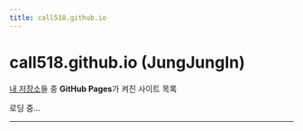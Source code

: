 ```yaml
---
title: call518.github.io
---
```


# call518.github.io (JungJungIn)

[내 저장소](https://github.com/call518)들 중 **GitHub Pages**가 켜진 사이트 목록

<div id="pages-list">로딩 중…</div>

<style>
  /* 게시판(세로 3줄) 스타일 */
  ul.repo-list { list-style: none; padding: 0; margin: 16px 0; }
  ul.repo-list li { padding: 14px 8px; border-bottom: 1px solid #e5e7eb; }
  ul.repo-list li:last-child { border-bottom: none; }
  .repo-title { font-weight: 700; font-size: 1.05rem; line-height: 1.4; }
  .repo-title a { text-decoration: none; }
  .repo-title a:hover { text-decoration: underline; }
  .repo-desc { font-size: .95rem; color: #374151; margin-top: 4px; white-space: normal; word-break: break-word; }
  .repo-meta { font-size: .88rem; color: #6b7280; margin-top: 4px; }
</style>

<script>
(async function () {
  const username = "call518";
  const target = document.getElementById("pages-list");

  try {
    const resp = await fetch(`https://api.github.com/users/${username}/repos?per_page=100`, {
      headers: { "Accept": "application/vnd.github+json" }
    });
    if (!resp.ok) throw new Error(`GitHub API 오류: ${resp.status}`);

    const repos = await resp.json();

    // 조건: Pages 활성 + 메인 저장소 제외 + 아카이브 제외 + 포크 제외
    const pagesRepos = repos
      .filter(r => r.has_pages && r.name !== `${username}.github.io`)
      .filter(r => !r.archived)
      .filter(r => !r.fork) // ← 포크 제외
      .sort((a, b) => new Date(b.pushed_at) - new Date(a.pushed_at));

    if (pagesRepos.length === 0) {
      target.textContent = "표시할 GitHub Pages 사이트가 없습니다.";
      return;
    }

    const ul = document.createElement("ul");
    ul.className = "repo-list";

    for (const r of pagesRepos) {
      const defaultUrl = `https://${username}.github.io/${r.name}`; // 항상 Pages 기본 URL
      const lastPush = new Date(r.pushed_at).toLocaleString('ko-KR', {
        year: 'numeric', month: '2-digit', day: '2-digit',
        hour: '2-digit', minute: '2-digit'
      });

      const li = document.createElement("li");
      li.innerHTML = `
        <div class="repo-title"><a href="${defaultUrl}" target="_blank" rel="noopener">${r.name}</a></div>
        <div class="repo-desc">${r.description ? r.description : "No description"}</div>
        <div class="repo-meta">마지막 업데이트: ${lastPush}</div>
      `;
      ul.appendChild(li);
    }

    target.innerHTML = "";
    target.appendChild(ul);
  } catch (e) {
    console.error(e);
    target.textContent = "목록 로딩 중 오류가 발생했습니다. 잠시 후 다시 시도하세요.";
  }
})();
</script>

---
